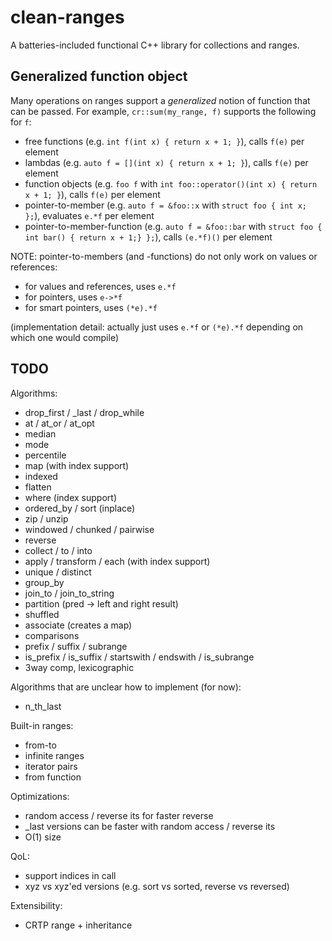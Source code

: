 # clean-ranges

A batteries-included functional C++ library for collections and ranges.


## Generalized function object

Many operations on ranges support a _generalized_ notion of function that can be passed.
For example, `cr::sum(my_range, f)` supports the following for `f`:

* free functions (e.g. `int f(int x) { return x + 1; }`), calls `f(e)` per element
* lambdas (e.g. `auto f = [](int x) { return x + 1; }`), calls `f(e)` per element
* function objects (e.g. `foo f` with `int foo::operator()(int x) { return x + 1; }`), calls `f(e)` per element
* pointer-to-member (e.g. `auto f = &foo::x` with `struct foo { int x; };`), evaluates `e.*f` per element
* pointer-to-member-function (e.g. `auto f = &foo::bar` with `struct foo { int bar() { return x + 1;} };`), calls `(e.*f)()` per element

NOTE: pointer-to-members (and -functions) do not only work on values or references:

* for values and references, uses `e.*f`
* for pointers, uses `e->*f`
* for smart pointers, uses `(*e).*f`

(implementation detail: actually just uses `e.*f` or `(*e).*f` depending on which one would compile)


## TODO

Algorithms:

* drop_first / _last / drop_while
* at / at_or / at_opt
* median
* mode
* percentile
* map (with index support)
* indexed
* flatten
* where (index support)
* ordered_by / sort (inplace)
* zip / unzip
* windowed / chunked / pairwise
* reverse
* collect / to / into
* apply / transform / each (with index support)
* unique / distinct
* group_by
* join_to / join_to_string
* partition (pred -> left and right result)
* shuffled
* associate (creates a map)
* comparisons
* prefix / suffix / subrange
* is_prefix / is_suffix / startswith / endswith / is_subrange
* 3way comp, lexicographic

Algorithms that are unclear how to implement (for now):

* n_th_last

Built-in ranges:

* from-to
* infinite ranges
* iterator pairs
* from function

Optimizations:

* random access / reverse its for faster reverse
* _last versions can be faster with random access / reverse its
* O(1) size

QoL:

* support indices in call
* xyz vs xyz'ed versions (e.g. sort vs sorted, reverse vs reversed)

Extensibility:

* CRTP range + inheritance
